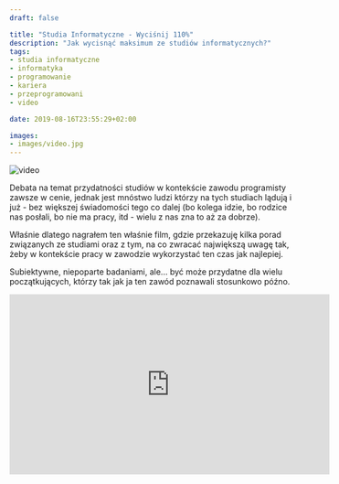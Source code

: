 ```yaml
---
draft: false

title: "Studia Informatyczne - Wyciśnij 110%"
description: "Jak wycisnąć maksimum ze studiów informatycznych?"
tags: 
- studia informatyczne
- informatyka
- programowanie
- kariera
- przeprogramowani
- video

date: 2019-08-16T23:55:29+02:00

images:
- images/video.jpg
---
```


![video](/images/video.jpg)

Debata na temat przydatności studiów w kontekście zawodu programisty zawsze w cenie, jednak jest mnóstwo ludzi którzy na tych studiach lądują i już - bez większej świadomości tego co dalej (bo kolega idzie, bo rodzice nas posłali, bo nie ma pracy, itd - wielu z nas zna to aż za dobrze). 

Właśnie dlatego nagrałem ten właśnie film, gdzie przekazuję kilka porad związanych ze studiami oraz z tym, na co zwracać największą uwagę tak, żeby w kontekście pracy w zawodzie wykorzystać ten czas jak najlepiej. 

Subiektywne, niepoparte badaniami, ale... być może przydatne dla wielu początkujących, którzy tak jak ja ten zawód poznawali stosunkowo późno.

<iframe width="560" height="315" src="https://www.youtube.com/embed/OmV3N_3aQNI" frameborder="0" allow="accelerometer; autoplay; encrypted-media; gyroscope; picture-in-picture" allowfullscreen></iframe>